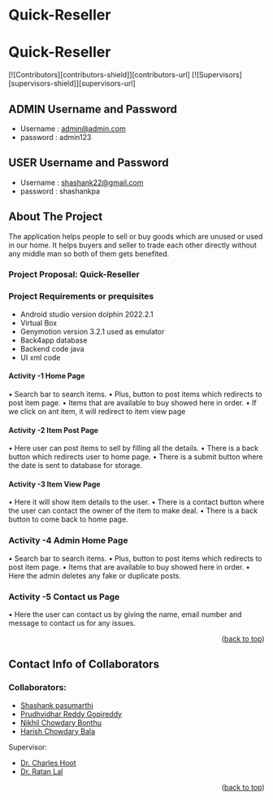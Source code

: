 # Quick-Reseller
<a name="readme-top"></a>

# Quick-Reseller 

<!-- PROJECT SHIELDS -->
[![Contributors][contributors-shield]][contributors-url]
[![Supervisors][supervisors-shield]][supervisors-url]


<!-- USERNAME AND PASSWORD -->
## ADMIN Username and Password
* Username : admin@admin.com
* password : admin123
## USER Username and Password
* Username : shashank22@gmail.com
* password : shashankpa

<!-- ABOUT THE PROJECT -->
## About The Project
The application helps people to sell or buy goods which are unused or used in our home. It helps buyers and seller to trade each other directly without any middle man so both of them gets benefited.

### Project Proposal: Quick-Reseller

### Project Requirements or prequisites
* Android studio version dolphin 2022.2.1
* Virtual Box
* Genymotion version 3.2.1 used as emulator
* Back4app database
* Backend code java
* UI xml code

#### Activity -1 Home Page
•	Search bar to search items.
•	Plus, button to post items which redirects to post item page.
•	Items that are available to buy showed here in order.
•	If we click on ant item, it will redirect to item view page

#### Activity -2 Item Post Page
•	Here user can post items to sell by filling all the details.
•	There is a back button which redirects user to home page.
•	There is a submit button where the date is sent to database for storage.

#### Activity -3 Item View Page
•	Here it will show item details to the user. 
•	There is a contact button where the user can contact the owner of the item to make deal.
•	There is a back button to come back to home page.

### Activity -4 Admin Home Page
•	Search bar to search items.
•	Plus, button to post items which redirects to post item page.
•	Items that are available to buy showed here in order.
•	Here the admin deletes any fake or duplicate posts.

### Activity -5 Contact us Page
	
•	Here the user can contact us by giving the name, email number and message to contact us for any issues.


<p align="right">(<a href="#readme-top">back to top</a>)</p>

<!-- CONTACT INFO -->
## Contact Info of Collaborators

### Collaborators:
* [Shashank pasumarthi](https://github.com/shashank2514)
* [Prudhvidhar Reddy Gopireddy](https://github.com/prudhvidhar18)
* [Nikhil Chowdary Bonthu](https://github.com/nikchowdary)
* [Harish Chowdary Bala](https://github.com/Harish6600)

Supervisor:
* [Dr. Charles Hoot](https://github.com/Charles-Hoot)
* [Dr. Ratan Lal](https://github.com/rlal/ratanlal@gmail.com)

<p align="right">(<a href="#readme-top">back to top</a>)</p>
